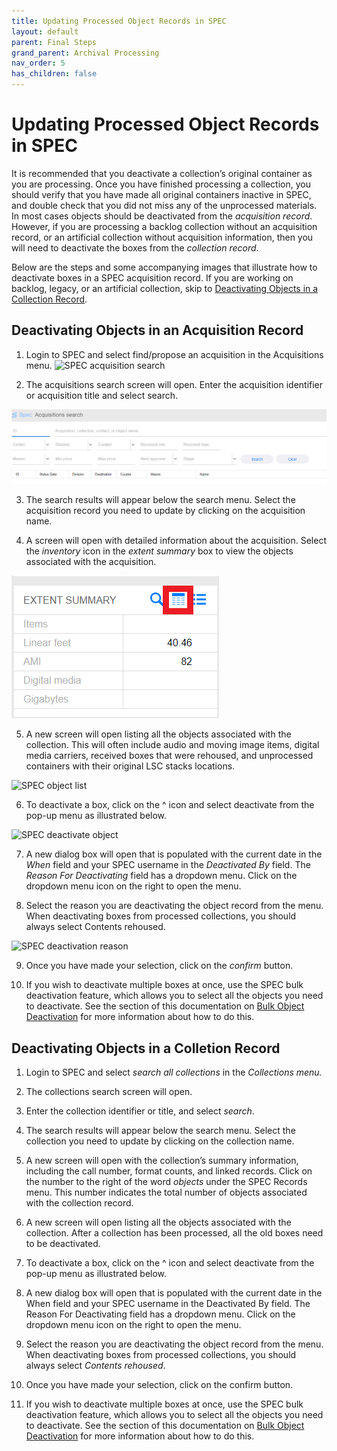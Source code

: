 ```yaml
---
title: Updating Processed Object Records in SPEC
layout: default
parent: Final Steps
grand_parent: Archival Processing
nav_order: 5
has_children: false
---
```

# Updating Processed Object Records in SPEC
It is recommended that you deactivate a collection’s original container as you are processing. Once you have finished processing a collection, you should verify that you have made all original containers inactive in SPEC, and double check that you did not miss any of the unprocessed materials. In most cases objects should be deactivated from the _acquisition record_. However, if you are processing a backlog collection without an acquisition record, or an artificial collection without acquisition information, then you will need to deactivate the boxes from the _collection record_. 

Below are the steps and some accompanying images that illustrate how to deactivate boxes in a SPEC acquisition record. If you are working on backlog, legacy, or an artificial collection, skip to [Deactivating Objects in a Collection Record]().

## Deactivating Objects in an Acquisition Record
1. Login to SPEC and select find/propose an acquisition in the Acquisitions menu.
![SPEC acquisition search](/Images/96-Spec-acquisition-search.png)

2. The acquisitions search screen will open. Enter the acquisition identifier or acquisition title and select search.

![SPEC acquisition search screen](archivalProcessing/Images/97-acquisition-search-screen.png)

3. The search results will appear below the search menu. Select the acquisition record you need to update by clicking on the acquisition name.

4. A screen will open with detailed information about the acquisition. Select the _inventory_ icon in the _extent summary_ box to view the objects associated with the acquisition.

![SPEC extent summary](Images/98-extent-summary.png)

5. A new screen will open listing all the objects associated with the collection. This will often include audio and moving image items, digital media carriers, received boxes that were rehoused, and unprocessed containers with their original LSC stacks locations. 

![SPEC object list](/Images/99-SPEC-object-list.png)

6. To deactivate a box, click on the ^ icon and select deactivate from the pop-up menu as illustrated below. 

![SPEC deactivate object](/Images/100-SPEC-deactivate.png)

7. A new dialog box will open that is populated with the current date in the _When_ field and your SPEC username in the _Deactivated By_ field. The _Reason For Deactivating_ field has a dropdown menu. Click on the dropdown menu icon on the right to open the menu.

8. Select the reason you are deactivating the object record from the menu. When deactivating boxes from processed collections, you should always select Contents rehoused.

![SPEC deactivation reason](/Images/101-SPEC-deactivation-reason.png)

9. Once you have made your selection, click on the _confirm_ button.

10. If you wish to deactivate multiple boxes at once, use the SPEC bulk deactivation feature, which allows you to select all the objects you need to deactivate. See the section of this documentation on [Bulk Object Deactivation]() for more information about how to do this. 

## Deactivating Objects in a Colletion Record

1. Login to SPEC and select _search all collections_ in the _Collections menu._

2. The collections search screen will open.

3. Enter the collection identifier or title, and select _search_.

4. The search results will appear below the search menu. Select the collection you need to update by clicking on the collection name.

5. A new screen will open with the collection’s summary information, including the call number, format counts, and linked records. Click on the number to the right of the word _objects_ under the SPEC Records menu. This number indicates the total number of objects associated with the collection record.

6. A new screen will open listing all the objects associated with the collection. After a collection has been processed, all the old boxes need to be deactivated. 

7.  To deactivate a box, click on the ^ icon and select deactivate from the pop-up menu as illustrated below.

8. A new dialog box will open that is populated with the current date in the When field and your SPEC username in the Deactivated By field. The Reason For Deactivating field has a dropdown menu. Click on the dropdown menu icon on the right to open the menu. 

9. Select the reason you are deactivating the object record from the menu. When deactivating boxes from processed collections, you should always select _Contents rehoused_.

10. Once you have made your selection, click on the confirm button.

11.  If you wish to deactivate multiple boxes at once, use the SPEC bulk deactivation feature, which allows you to select all the objects you need to deactivate. See the section of this documentation on [Bulk Object Deactivation]() for more information about how to do this. 
